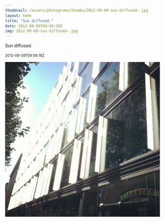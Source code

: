 ```yaml
---
thumbnail: /assets/photograms/thumbs/2012-09-09-sun-diffused-.jpg
layout: home
title: "Sun diffused."
date: 2012-09-09T09:56:18Z
img: 2012-09-09-sun-diffused-.jpg
---
```


Sun diffused.

<small>2012-09-09T09:56:18Z</small>

![Sun diffused.](2012-09-09-sun-diffused-.jpg)
